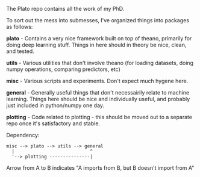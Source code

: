 The Plato repo contains all the work of my PhD.

To sort out the mess into submesses, I've organized things into packages as follows:

**plato** - Contains a very nice framework built on top of theano, primarily for doing deep learning stuff.  Things in here should in theory be nice, clean, and tested.

**utils** - Various utilities that don't involve theano (for loading datasets, doing numpy operations, comparing predictors, etc)

**misc** - Various scripts and experiments.  Don't expect much hygene here.

**general** - Generally useful things that don't necessairily relate to machine learning.  Things here should be nice and individually useful, and probably just included in python/numpy one day.

**plotting** - Code related to plotting - this should be moved out to a separate repo once it's satisfactory and stable.

Dependency:
```
misc --> plato --> utils --> general
  |                            ^
  '--> plotting ---------------|
```
Arrow from A to B indicates "A imports from B, but B doesn't import from A"
